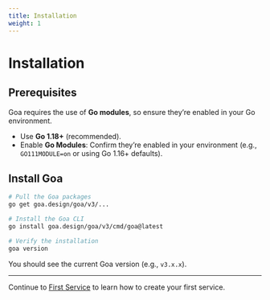 ```yaml
---
title: Installation
weight: 1
---
```


# Installation

## Prerequisites

Goa requires the use of **Go modules**, so ensure they’re enabled in your Go environment.

- Use **Go 1.18+** (recommended).
- Enable **Go Modules**: Confirm they’re enabled in your environment (e.g., `GO111MODULE=on` or using Go 1.16+ defaults).

## Install Goa

```bash
# Pull the Goa packages
go get goa.design/goa/v3/...

# Install the Goa CLI
go install goa.design/goa/v3/cmd/goa@latest

# Verify the installation
goa version
```

You should see the current Goa version (e.g., `v3.x.x`).

---

Continue to [First Service](./2-first-service/) to learn how to create your first service.
